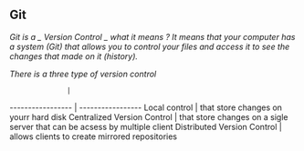 ## Git 
*Git is a  _ Version Control _ what it means ? It means that your computer has a system (Git) that allows you to control your files and access 
it to see the changes that made on it (history).*

*There is a three type of version control* 

                  | 
----------------- | -----------------
Local control | that store changes on yourr hard disk
Centralized Version Control | that store changes on a sigle server that can be acsess by multiple client
Distributed Version Control | allows clients to create mirrored repositories 
